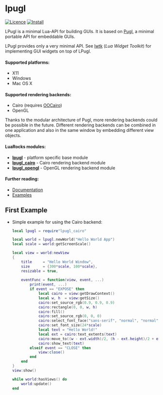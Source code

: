 # lpugl
[![Licence](http://img.shields.io/badge/Licence-MIT-brightgreen.svg)](LICENSE)
[![Install](https://img.shields.io/badge/Install-LuaRocks-brightgreen.svg)](https://luarocks.org/modules/osch/lpugl)

LPugl is a minimal Lua-API for building GUIs. It is based on [Pugl], a minimal
portable API for embeddable GUIs.

LPugl provides only a very minimal API. See [lwtk] (*Lua Widget Toolkit*)
for implementing GUI widgets on top of LPugl.

#### Supported platforms: 
   * X11
   * Windows
   * Mac OS X 

#### Supported rendering backends: 
   * Cairo  (requires [OOCairo])
   * OpenGL

Thanks to the modular architecture of Pugl, more rendering backends could be
possible in the future. Different rendering backends can be combined in one
application and also in the same window by embedding different view objects.

#### LuaRocks modules:
   * **[lpugl]**        - platform specific base module
   * **[lpugl_cairo]**  - Cairo rendering backend module
   * **[lpugl_opengl]** - OpenGL rendering backend module


#### Further reading:
   * [Documentation](./doc/README.md#lpugl-documentation)
   * [Examples](./example/README.md#lpugl-examples)

## First Example

* Simple example for using the Cairo backend:

    ```lua
    local lpugl = require"lpugl_cairo"
    
    local world = lpugl.newWorld("Hello World App")
    local scale = world:getScreenScale()
    
    local view = world:newView 
    {
        title     = "Hello World Window",
        size      = {300*scale, 100*scale},
        resizable = true,
        
        eventFunc = function(view, event, ...)
            print(event, ...)
            if event == "EXPOSE" then
                local cairo = view:getDrawContext()
                local w, h  = view:getSize()
                cairo:set_source_rgb(0.9, 0.9, 0.9)
                cairo:rectangle(0, 0, w, h)
                cairo:fill()
                cairo:set_source_rgb(0, 0, 0)
                cairo:select_font_face("sans-serif", "normal", "normal")
                cairo:set_font_size(24*scale)
                local text = "Hello World!"
                local ext = cairo:text_extents(text)
                cairo:move_to((w - ext.width)/2, (h - ext.height)/2 + ext.height)
                cairo:show_text(text)
            elseif event == "CLOSE" then
                view:close()
            end
        end
    }
    view:show()
    
    while world:hasViews() do
        world:update()
    end
    ```

[Pugl]:                     https://drobilla.net/software/pugl
[OOCairo]:                  https://luarocks.org/modules/osch/oocairo
[lwtk]:                     https://github.com/osch/lua-lwtk#lwtk---lua-widget-toolkit
[lpugl]:                    https://luarocks.org/modules/osch/lpugl
[lpugl_cairo]:              https://luarocks.org/modules/osch/lpugl_cairo
[lpugl_opengl]:             https://luarocks.org/modules/osch/lpugl_opengl

